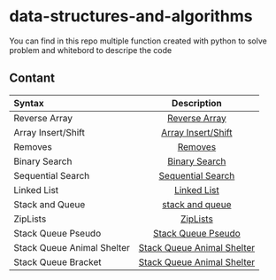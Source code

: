 # data-structures-and-algorithms
You can find in this repo multiple function created  with python to solve problem and whitebord to descripe the code

## Contant
| Syntax      | Description |    
| :---        |    :----:   |          
|Reverse Array|[Reverse Array](./python/reverse/reverse.md)|
|Array Insert/Shift|[Array Insert/Shift](./python/array_insert_shift/array_insert_shift.md)|
|Removes|[Removes](./python/removes/removes.md)|
|Binary Search|[Binary Search](./python/binarySearch/binarySearch.md)|
|Sequential Search|[Sequential Search](./python/sequentialSearch/sequentialSearch.md)|
|Linked List|[Linked List](./python/linked_list/linked_list.md)|
|Stack and Queue|[stack and queue](./python/stack_and_queue/stack_and_queue.md)|
|ZipLists|[ZipLists](./python/ziplists/ziplists.md)|
|Stack Queue Pseudo|[Stack Queue Pseudo](./python/stack_queue_pseudo/stack_queue_pseudo.md)|
|Stack Queue Animal Shelter|[Stack Queue Animal Shelter](./python/stack_queue_animal_shelter/stack_queue_animal_shelter.md)|
|Stack Queue Bracket|[Stack Queue Animal Shelter](./python/stack_queue_brackets/stack_queue_brackets.md)|